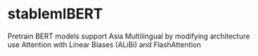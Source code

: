# stablemlBERT
Pretrain BERT models support Asia Multilingual by modifying architecture use Attention with Linear Biases (ALiBi) and FlashAttention
